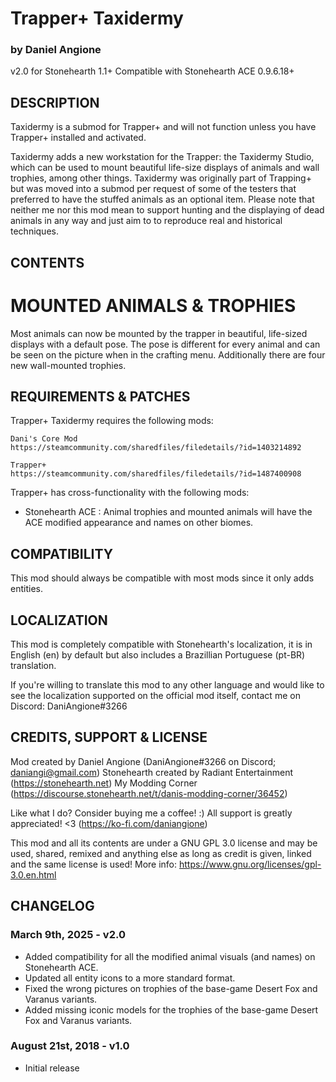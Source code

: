 # Trapper+ Taxidermy
### by Daniel Angione
v2.0 for Stonehearth 1.1+
Compatible with Stonehearth ACE 0.9.6.18+

## DESCRIPTION

Taxidermy is a submod for Trapper+ and will not function unless you have Trapper+ installed
and activated.

Taxidermy adds a new workstation for the Trapper: the Taxidermy Studio, which can be used to 
mount beautiful life-size displays of animals and wall trophies, among other things. Taxidermy 
was originally part of Trapping+ but was moved into a submod per request of some of the testers 
that preferred to have the stuffed animals as an optional item. Please note that neither me nor 
this mod mean to support hunting and the displaying of dead animals in any way and just aim to 
to reproduce real and historical techniques.

## CONTENTS

# MOUNTED ANIMALS & TROPHIES
Most animals can now be mounted by the trapper in beautiful, life-sized displays with a
default pose. The pose is different for every animal and can be seen on the picture when
in the crafting menu. Additionally there are four new wall-mounted trophies.

## REQUIREMENTS & PATCHES

Trapper+ Taxidermy requires the following mods:

	Dani's Core Mod
	https://steamcommunity.com/sharedfiles/filedetails/?id=1403214892
	
	Trapper+
	https://steamcommunity.com/sharedfiles/filedetails/?id=1487400908	

Trapper+ has cross-functionality with the following mods:

- Stonehearth ACE : Animal trophies and mounted animals will have the ACE modified appearance and names on other biomes.
	
## COMPATIBILITY

This mod should always be compatible with most mods since it only adds entities.

## LOCALIZATION

This mod is completely compatible with Stonehearth's localization, it is in English (en)
by default but also includes a Brazillian Portuguese (pt-BR) translation. 

If you're willing to translate this mod to any other language and would like to see the
localization supported on the official mod itself, contact me on Discord:
DaniAngione#3266

## CREDITS, SUPPORT & LICENSE

Mod created by Daniel Angione (DaniAngione#3266 on Discord; daniangi@gmail.com)
Stonehearth created by Radiant Entertainment (https://stonehearth.net)
My Modding Corner (https://discourse.stonehearth.net/t/danis-modding-corner/36452)

Like what I do? Consider buying me a coffee! :)
All support is greatly appreciated! <3
(https://ko-fi.com/daniangione)

This mod and all its contents are under a GNU GPL 3.0 license and may
be used, shared, remixed and anything else as long as credit is given, linked and the
same license is used! More info: https://www.gnu.org/licenses/gpl-3.0.en.html

## CHANGELOG

### March 9th, 2025 - v2.0
- Added compatibility for all the modified animal visuals (and names) on Stonehearth ACE.
- Updated all entity icons to a more standard format.
- Fixed the wrong pictures on trophies of the base-game Desert Fox and Varanus variants.
- Added missing iconic models for the trophies of the base-game Desert Fox and Varanus variants.

### August 21st, 2018 - v1.0
- Initial release